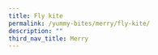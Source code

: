 ```yaml
---
title: Fly kite
permalink: /yummy-bites/merry/fly-kite/
description: ""
third_nav_title: Merry
---
```

